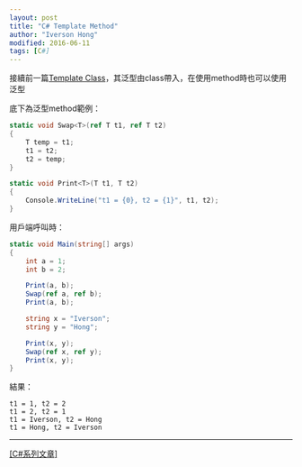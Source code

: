 ```yaml
---
layout: post
title: "C# Template Method"
author: "Iverson Hong"
modified: 2016-06-11
tags: [C#]
---
```


接續前一篇[Template Class](http://iverson127.github.io/CSharp_TemplateClass/)，其泛型由class帶入，在使用method時也可以使用泛型

底下為泛型method範例：

~~~csharp
static void Swap<T>(ref T t1, ref T t2)
{
    T temp = t1;
    t1 = t2;
    t2 = temp;
}

static void Print<T>(T t1, T t2)
{
    Console.WriteLine("t1 = {0}, t2 = {1}", t1, t2);
}
~~~

用戶端呼叫時：

~~~csharp
static void Main(string[] args)
{
    int a = 1;
    int b = 2;

    Print(a, b);
    Swap(ref a, ref b);
    Print(a, b);

    string x = "Iverson";
    string y = "Hong";

    Print(x, y);
    Swap(ref x, ref y);
    Print(x, y);
}
~~~

結果：

    t1 = 1, t2 = 2
    t1 = 2, t2 = 1
    t1 = Iverson, t2 = Hong
    t1 = Hong, t2 = Iverson
    
----------

[[C#系列文章]](http://iverson127.github.io/tags/#C#)